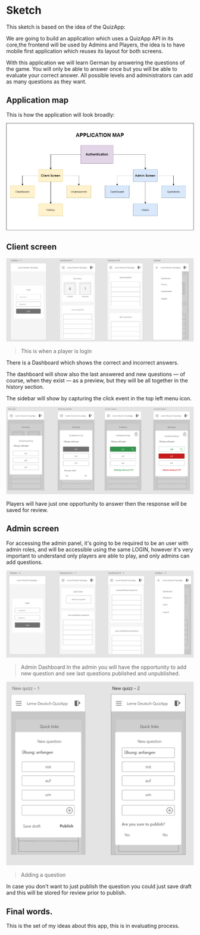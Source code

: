 # Sketch

This sketch is based on the idea of the QuizApp:

We are going to build an application which uses a QuizApp API in its core,the frontend will be used by Admins and Players, the idea is to have mobile first application which reuses its layout for both screens.

With this application we will learn German by answering the questions of the game. You will only be able to answer once but you will be able to evaluate your correct answer. All possible levels and administrators can add as many questions as they want.

## Application map

This is how the application will look broadly:

![basic layout client screen](images/SecretSourceQuizAppApplicationMap.jpg)

## Client screen

![basic layout client screen](images/Prototype_basic-layout-client-side-A.png)

> This is when a player is login

There is a Dashboard which shows the correct and incorrect answers.

The dashboard will show also the last answered and new questions — of course, when they exist — as a preview, but they will be all together in the history section.

The sidebar will show by capturing the click event in the top left menu icon.

![answering a new quiz](images/Prototype_basic-layout-client-side-B.png)

Players will have just one opportunity to answer then the response will be saved for review.

## Admin screen

For accessing the admin panel, it's going to be required to be an user with admin roles, and will be accessible using the same LOGIN, however it's very important to understand only players are able to play, and only admins can add questions.

![admin dashboard side a](images/Prototype_basic-layout-admin-side-A.png)
> Admin Dashboard 
In the admin you will have the opportunity to add new question and see last questions published and unpublished.

![admin dashboard side a](images/Prototype_basic-layout-admin-side-B.png)
> Adding a question

In case you don't want to just publish the question you could just save draft and this will be stored for review prior to publish.



## Final words.

This is the set of my ideas about this app, this is in evaluating process. 